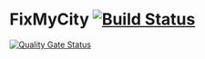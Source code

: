 # FixMyCity [![Build Status](https://travis-ci.org/progettoIspw2019/FixMyCity.svg?branch=master)](https://travis-ci.org/progettoIspw2019/FixMyCity)
[![Quality Gate Status](https://sonarcloud.io/api/project_badges/measure?project=progettoIspw2019_FixMyCity&metric=alert_status)](https://sonarcloud.io/dashboard?id=progettoIspw2019_FixMyCity)

